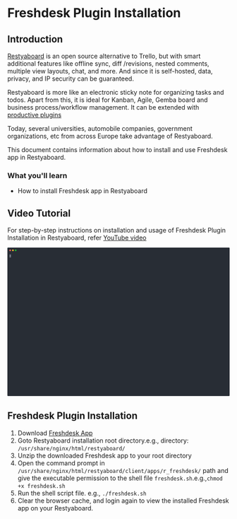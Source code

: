 # Freshdesk Plugin Installation

## Introduction

[Restyaboard](https://restya.com/board) is an open source alternative to Trello, but with smart additional features like offline sync, diff /revisions, nested comments, multiple view layouts, chat, and more. And since it is self-hosted, data, privacy, and IP security can be guaranteed.

Restyaboard is more like an electronic sticky note for organizing tasks and todos. Apart from this, it is ideal for Kanban, Agile, Gemba board and business process/workflow management. It can be extended with [productive plugins](https://restya.com/board/apps "productive plugins")

Today, several universities, automobile companies, government organizations, etc from across Europe take advantage of Restyaboard.

This document contains information about how to install and use Freshdesk app in Restyaboard.

### What you'll learn

*   How to install Freshdesk app in Restyaboard

## Video Tutorial

For step-by-step instructions on installation and usage of Freshdesk Plugin Installation in Restyaboard, refer [YouTube video](https://www.youtube.com/watch?v=2cUbKshwRwg "Watch video on Freshdesk Plugin Installation in Restyaboard")

[![Freshdesk Plugin Installation in Restyaboard](install-freshdesk-app.svg)](https://www.youtube.com/watch?v=2cUbKshwRwg "Watch video on Freshdesk Plugin Installation in Restyaboard")

## Freshdesk Plugin Installation

1.  Download [Freshdesk App](https://restya.com/board/apps/r_freshdesk "Freshdesk App")
2.  Goto Restyaboard installation root directory.e.g., directory: `/usr/share/nginx/html/restyaboard/`
3.  Unzip the downloaded Freshdesk app to your root directory
4.  Open the command prompt in `/usr/share/nginx/html/restyaboard/client/apps/r_freshdesk/` path and give the executable permission to the shell file `freshdesk.sh`.e.g.,`chmod +x freshdesk.sh`
5.  Run the shell script file. e.g., `./freshdesk.sh`
6.  Clear the browser cache, and login again to view the installed Freshdesk app on your Restyaboard.